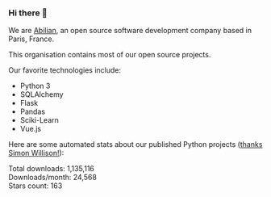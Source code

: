 ### Hi there 👋

We are [Abilian](https://abilian.com/), an open source software development company based in Paris, France.

This organisation contains most of our open source projects.

Our favorite technologies include:

- Python 3
- SQLAlchemy
- Flask
- Pandas
- Sciki-Learn
- Vue.js

Here are some automated stats about our published Python projects
([thanks Simon Willison!][sw-post]):

<!--marker-->
Total downloads: 1,135,116<br>
Downloads/month: 24,568<br>
Stars count: 163
<!--end-->

[sw-post]: https://simonwillison.net/2020/Jul/10/self-updating-profile-readme/